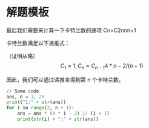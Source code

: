 # 解题模板

最后我们需要来计算一下卡特兰数的通项 Cn=C2nnn+1

卡特兰数满足以下递推式：

（证明从略）$$C_1 =1,C_n=C_{n-1}4*n-2/(n+1)$$

因此，我们可以通过递推来得到第 n 个卡特兰数。

```python
// Some code
ans, n = 1, 20
print("1:" + str(ans))
for i in range(2, n + 1):
    ans = ans * (4 * i - 2) // (i + 1)
    print(str(i) + ":" + str(ans))
```

